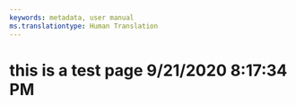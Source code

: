 ```yaml
---
keywords: metadata, user manual
ms.translationtype: Human Translation
---
```

# this is a test page 9/21/2020 8:17:34 PM